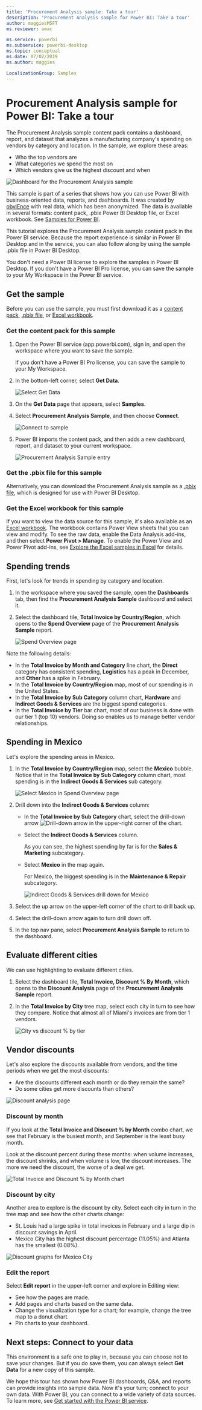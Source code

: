```yaml
---
title: 'Procurement Analysis sample: Take a tour'
description: 'Procurement Analysis sample for Power BI: Take a tour'
author: maggiesMSFT
ms.reviewer: amac

ms.service: powerbi
ms.subservice: powerbi-desktop
ms.topic: conceptual
ms.date: 07/02/2019
ms.author: maggies

LocalizationGroup: Samples
---
```

# Procurement Analysis sample for Power BI: Take a tour

The Procurement Analysis sample content pack contains a dashboard, report, and dataset that analyzes a manufacturing company's spending on vendors by category and location. In the sample, we explore these areas:

* Who the top vendors are
* What categories we spend the most on
* Which vendors give us the highest discount and when

![Dashboard for the Procurement Analysis sample](media/sample-procurement/procurement1.png)

This sample is part of a series that shows how you can use Power BI with business-oriented data, reports, and dashboards. It was created by [obviEnce](http://www.obvience.com/) with real data, which has been anonymized. The data is available in several formats: content pack, .pbix Power BI Desktop file, or Excel workbook. See [Samples for Power BI](sample-datasets.md). 

This tutorial explores the Procurement Analysis sample content pack in the Power BI service. Because the report experience is similar in Power BI Desktop and in the service, you can also follow along by using the sample .pbix file in Power BI Desktop. 

You don't need a Power BI license to explore the samples in Power BI Desktop. If you don't have a Power BI Pro license, you can save the sample to your My Workspace in the Power BI service. 

## Get the sample

Before you can use the sample, you must first download it as a [content pack](#get-the-content-pack-for-this-sample), [.pbix file](#get-the-pbix-file-for-this-sample), or [Excel workbook](#get-the-excel-workbook-for-this-sample).

### Get the content pack for this sample

1. Open the Power BI service (app.powerbi.com), sign in, and open the workspace where you want to save the sample. 

    If you don't have a Power BI Pro license, you can save the sample to your My Workspace.

2. In the bottom-left corner, select **Get Data**.

    ![Select Get Data](media/sample-datasets/power-bi-get-data.png)
3. On the **Get Data** page that appears, select **Samples**.

4. Select **Procurement Analysis Sample**, and then choose **Connect**.  
  
   ![Connect to sample](media/sample-procurement/procurement1a.png)
   
5. Power BI imports the content pack, and then adds a new dashboard, report, and dataset to your current workspace.
   
   ![Procurement Analysis Sample entry](media/sample-procurement/procurement-entry.png)
  
### Get the .pbix file for this sample

Alternatively, you can download the Procurement Analysis sample as a [.pbix file](https://download.microsoft.com/download/D/5/3/D5390069-F723-413B-8D27-5888500516EB/Procurement%20Analysis%20Sample%20PBIX.pbix), which is designed for use with Power BI Desktop. 

### Get the Excel workbook for this sample

If you want to view the data source for this sample, it's also available as an [Excel workbook](https://go.microsoft.com/fwlink/?LinkId=529784). The workbook contains Power View sheets that you can view and modify. To see the raw data, enable the Data Analysis add-ins, and then select **Power Pivot > Manage**. To enable the Power View and Power Pivot add-ins, see [Explore the Excel samples in Excel](sample-datasets.md#explore-excel-samples-inside-excel) for details.


## Spending trends
First, let's look for trends in spending by category and location.  

1. In the workspace where you saved the sample, open the **Dashboards** tab, then find the **Procurement Analysis Sample** dashboard and select it. 
2. Select the dashboard tile, **Total Invoice by Country/Region**, which opens to the **Spend Overview** page of the **Procurement Analysis Sample** report.

    ![Spend Overview page](media/sample-procurement/procurement2.png)

Note the following details:

* In the **Total Invoice by Month and Category** line chart, the **Direct** category has consistent spending, **Logistics** has a peak in December, and **Other** has a spike in February.
* In the **Total Invoice by Country/Region** map, most of our spending is in the United States.
* In the **Total Invoice by Sub Category** column chart, **Hardware** and **Indirect Goods & Services** are the biggest spend categories.
* In the **Total Invoice by Tier** bar chart, most of our business is done with our tier 1 (top 10) vendors. Doing so enables us to manage better vendor relationships.

## Spending in Mexico
Let's explore the spending areas in Mexico.

1. In the **Total Invoice by Country/Region** map, select the **Mexico** bubble. Notice that in the **Total Invoice by Sub Category** column chart, most spending is in the **Indirect Goods & Services** sub category.

   ![Select Mexico in Spend Overview page](media/sample-procurement/pbi_procsample_spendmexico.png)
2. Drill down into the **Indirect Goods & Services** column:

   * In the **Total Invoice by Sub Category** chart, select the drill-down arrow ![Drill-down arrow](media/sample-procurement/pbi_drilldown_icon.png) in the upper-right corner of the chart.
   * Select the **Indirect Goods & Services** column.

      As you can see, the highest spending by far is for the **Sales & Marketing** subcategory.
   * Select **Mexico** in the map again.

      For Mexico, the biggest spending is in the **Maintenance & Repair** subcategory.

      ![Indirect Goods & Services drill down for Mexico](media/sample-procurement/pbi_procsample_drill_mexico.png)
3. Select the up arrow on the upper-left corner of the chart to drill back up.
4. Select the drill-down arrow again to turn drill down off.  
5. In the top nav pane, select **Procurement Analysis Sample** to return to the dashboard.

## Evaluate different cities
We can use highlighting to evaluate different cities.

1. Select the dashboard tile, **Total Invoice, Discount % By Month**, which opens to the **Discount Analysis** page of the **Procurement Analysis Sample** report.
2. In the **Total Invoice by City** tree map, select each city in turn to see how they compare. Notice that almost all of Miami's invoices are from tier 1 vendors.

   ![City vs discount % by tier](media/sample-procurement/pbi_procsample_miamitreemap2.png)

## Vendor discounts
Let's also explore the discounts available from vendors, and the time periods when we get the most discounts:
* Are the discounts different each month or do they remain the same?
* Do some cities get more discounts than others?

![Discount analysis page](media/sample-procurement/procurement4.png)

### Discount by month
If you look at the **Total Invoice and Discount % by Month** combo chart, we see that February is the busiest month, and September is the least busy month. 

Look at the discount percent during these months: when volume increases, the discount shrinks, and when volume is low, the discount increases. The more we need the discount, the worse of a deal we get.

![Total Invoice and Discount % by Month chart](media/sample-procurement/procurement5.png)

### Discount by city
Another area to explore is the discount by city. Select each city in turn in the tree map and see how the other charts change:

* St. Louis had a large spike in total invoices in February and a large dip in discount savings in April.
* Mexico City has the highest discount percentage (11.05%) and Atlanta has the smallest (0.08%).

![Discount graphs for Mexico City](media/sample-procurement/procurement6.png)

### Edit the report
Select **Edit report** in the upper-left corner and explore in Editing view:

* See how the pages are made.
* Add pages and charts based on the same data.
* Change the visualization type for a chart; for example, change the tree map to a donut chart.
* Pin charts to your dashboard.

## Next steps: Connect to your data
This environment is a safe one to play in, because you can choose not to save your changes. But if you do save them, you can always select **Get Data** for a new copy of this sample.

We hope this tour has shown how Power BI dashboards, Q&A, and reports can provide insights into sample data. Now it's your turn; connect to your own data. With Power BI, you can connect to a wide variety of data sources. To learn more, see [Get started with the Power BI service](../service-get-started.md).


